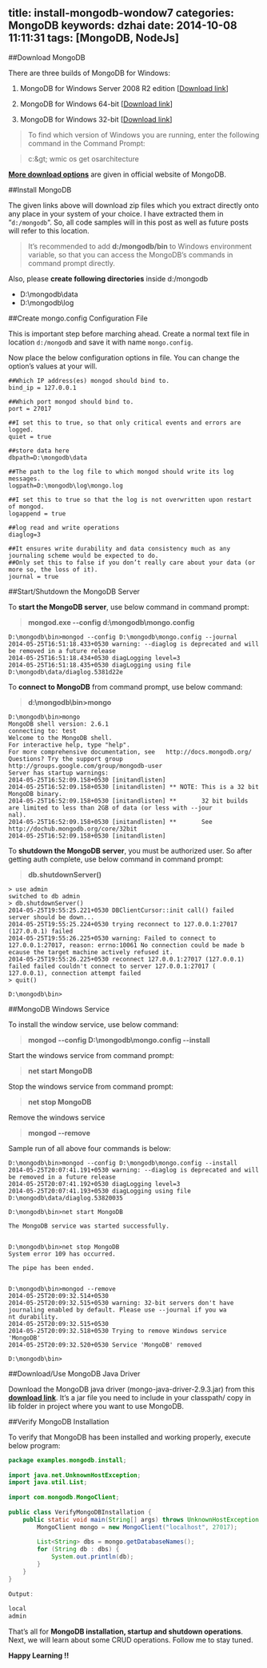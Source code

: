 title: install-mongodb-wondow7
categories: MongoDB
keywords: dzhai
date: 2014-10-08 11:11:31
tags: [MongoDB, NodeJs]
---

##Download MongoDB

There are three builds of MongoDB for Windows:

1) MongoDB for Windows Server 2008 R2 edition [[Download link](https://fastdl.mongodb.org/win32/mongodb-win32-x86_64-2008plus-2.6.1.zip "download mongodb for windows server 2008")] 

2) MongoDB for Windows 64-bit [[Download link](https://fastdl.mongodb.org/win32/mongodb-win32-x86_64-2.6.1.zip "Download mongodb for windows 64 bit")]

3) MongoDB for Windows 32-bit [[Download link](https://fastdl.mongodb.org/win32/mongodb-win32-i386-2.6.1.zip "Download mongodb for windows 32 bit")]

>To find which version of Windows you are running, enter the following command in the Command Prompt:

>c:\&gt; wmic os get osarchitecture

[**More download options**](http://www.mongodb.org/downloads "MongoDB downloads") are given in official website of MongoDB.

##Install MongoDB   

The given links above will download zip files which you extract directly onto any place in your system of your choice. I have extracted them in “`d:/mongodb`“. So, all code samples will in this post as well as future posts will refer to this location.

>It’s recommended to add **d:/mongodb/bin** to Windows environment variable, so that you can access the MongoDB’s commands in command prompt directly.

Also, please **create following directories** inside d:/mongodb

*   D:\mongodb\data
*   D:\mongodb\log

##Create mongo.config Configuration File

This is important step before marching ahead. Create a normal text file in location `d:/mongodb` and save it with name `mongo.config`.

Now place the below configuration options in file. You can change the option’s values at your will.

```
##Which IP address(es) mongod should bind to. 
bind_ip = 127.0.0.1
 
##Which port mongod should bind to.
port = 27017
 
##I set this to true, so that only critical events and errors are logged.
quiet = true
 
##store data here
dbpath=D:\mongodb\data
  
##The path to the log file to which mongod should write its log messages.
logpath=D:\mongodb\log\mongo.log
 
##I set this to true so that the log is not overwritten upon restart of mongod.
logappend = true
  
##log read and write operations
diaglog=3
 
##It ensures write durability and data consistency much as any journaling scheme would be expected to do. 
##Only set this to false if you don’t really care about your data (or more so, the loss of it).
journal = true
```
##Start/Shutdown the MongoDB Server

To **start the MongoDB server**, use below command in command prompt:

> **mongod.exe --config d:\mongodb\mongo.config**
```
D:\mongodb\bin>mongod --config D:\mongodb\mongo.config --journal
2014-05-25T16:51:18.433+0530 warning: --diaglog is deprecated and will be removed in a future release
2014-05-25T16:51:18.434+0530 diagLogging level=3
2014-05-25T16:51:18.435+0530 diagLogging using file D:\mongodb\data/diaglog.5381d22e
```

To **connect to MongoDB** from command prompt, use below command:

> **d:\mongodb\bin&gt;mongo**
```
D:\mongodb\bin>mongo
MongoDB shell version: 2.6.1
connecting to: test
Welcome to the MongoDB shell.
For interactive help, type "help".
For more comprehensive documentation, see   http://docs.mongodb.org/
Questions? Try the support group   http://groups.google.com/group/mongodb-user
Server has startup warnings:
2014-05-25T16:52:09.158+0530 [initandlisten]
2014-05-25T16:52:09.158+0530 [initandlisten] ** NOTE: This is a 32 bit MongoDB binary.
2014-05-25T16:52:09.158+0530 [initandlisten] **       32 bit builds are limited to less than 2GB of data (or less with --jour
nal).
2014-05-25T16:52:09.158+0530 [initandlisten] **       See http://dochub.mongodb.org/core/32bit
2014-05-25T16:52:09.158+0530 [initandlisten]
```

To **shutdown the MongoDB server**, you must be authorized user. So after getting auth complete, use below command in command prompt:

> **db.shutdownServer()**
```
> use admin
switched to db admin
> db.shutdownServer()
2014-05-25T19:55:25.221+0530 DBClientCursor::init call() failed
server should be down...
2014-05-25T19:55:25.224+0530 trying reconnect to 127.0.0.1:27017 (127.0.0.1) failed
2014-05-25T19:55:26.225+0530 warning: Failed to connect to 127.0.0.1:27017, reason: errno:10061 No connection could be made b
ecause the target machine actively refused it.
2014-05-25T19:55:26.225+0530 reconnect 127.0.0.1:27017 (127.0.0.1) failed failed couldn't connect to server 127.0.0.1:27017 (
127.0.0.1), connection attempt failed
> quit()
 
D:\mongodb\bin>
```

##MongoDB Windows Service

To install the window service, use below command:

> **mongod --config D:\mongodb\mongo.config --install**

Start the windows service from command prompt:

> **net start MongoDB**

Stop the windows service from command prompt:

> **net stop MongoDB**

Remove the windows service

> **mongod --remove**

Sample run of all above four commands is below:

```
D:\mongodb\bin>mongod --config D:\mongodb\mongo.config --install
2014-05-25T20:07:41.191+0530 warning: --diaglog is deprecated and will be removed in a future release
2014-05-25T20:07:41.192+0530 diagLogging level=3
2014-05-25T20:07:41.193+0530 diagLogging using file D:\mongodb\data/diaglog.53820035
 
D:\mongodb\bin>net start MongoDB
 
The MongoDB service was started successfully.
 
 
D:\mongodb\bin>net stop MongoDB
System error 109 has occurred.
 
The pipe has been ended.
 
 
D:\mongodb\bin>mongod --remove
2014-05-25T20:09:32.514+0530
2014-05-25T20:09:32.515+0530 warning: 32-bit servers don't have journaling enabled by default. Please use --journal if you wa
nt durability.
2014-05-25T20:09:32.515+0530
2014-05-25T20:09:32.518+0530 Trying to remove Windows service 'MongoDB'
2014-05-25T20:09:32.520+0530 Service 'MongoDB' removed
 
D:\mongodb\bin>
```

##Download/Use MongoDB Java Driver

Download the MongoDB java driver (mongo-java-driver-2.9.3.jar) from this **[download link](http://central.maven.org/maven2/org/mongodb/mongo-java-driver/2.9.3/mongo-java-driver-2.9.3.jar "mongodb java driver download")**. It’s a jar file you need to include in your classpath/ copy in lib folder in project where you want to use MongoDB.

##Verify MongoDB Installation

To verify that MongoDB has been installed and working properly, execute below program:

```java
package examples.mongodb.install;
 
import java.net.UnknownHostException;
import java.util.List;
 
import com.mongodb.MongoClient;
 
public class VerifyMongoDBInstallation {
    public static void main(String[] args) throws UnknownHostException {
        MongoClient mongo = new MongoClient("localhost", 27017);
 
        List<String> dbs = mongo.getDatabaseNames();
        for (String db : dbs) {
            System.out.println(db);
        }
    }
}
 
Output:
 
local
admin
```

That’s all for **MongoDB installation, startup and shutdown operations**. Next, we will learn about some CRUD operations. Follow me to stay tuned.

**Happy Learning !!**
<!--more-->



